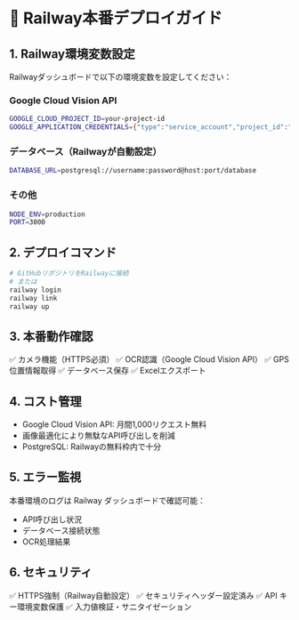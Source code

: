 # 🚀 Railway本番デプロイガイド

## 1. Railway環境変数設定

Railwayダッシュボードで以下の環境変数を設定してください：

### Google Cloud Vision API
```bash
GOOGLE_CLOUD_PROJECT_ID=your-project-id
GOOGLE_APPLICATION_CREDENTIALS={"type":"service_account","project_id":"your-project-id",...}
```

### データベース（Railwayが自動設定）
```bash
DATABASE_URL=postgresql://username:password@host:port/database
```

### その他
```bash
NODE_ENV=production
PORT=3000
```

## 2. デプロイコマンド

```bash
# GitHubリポジトリをRailwayに接続
# または
railway login
railway link
railway up
```

## 3. 本番動作確認

✅ カメラ機能（HTTPS必須）
✅ OCR認識（Google Cloud Vision API）
✅ GPS位置情報取得
✅ データベース保存
✅ Excelエクスポート

## 4. コスト管理

- Google Cloud Vision API: 月間1,000リクエスト無料
- 画像最適化により無駄なAPI呼び出しを削減
- PostgreSQL: Railwayの無料枠内で十分

## 5. エラー監視

本番環境のログは Railway ダッシュボードで確認可能：
- API呼び出し状況
- データベース接続状態
- OCR処理結果

## 6. セキュリティ

✅ HTTPS強制（Railway自動設定）
✅ セキュリティヘッダー設定済み
✅ API キー環境変数保護
✅ 入力値検証・サニタイゼーション